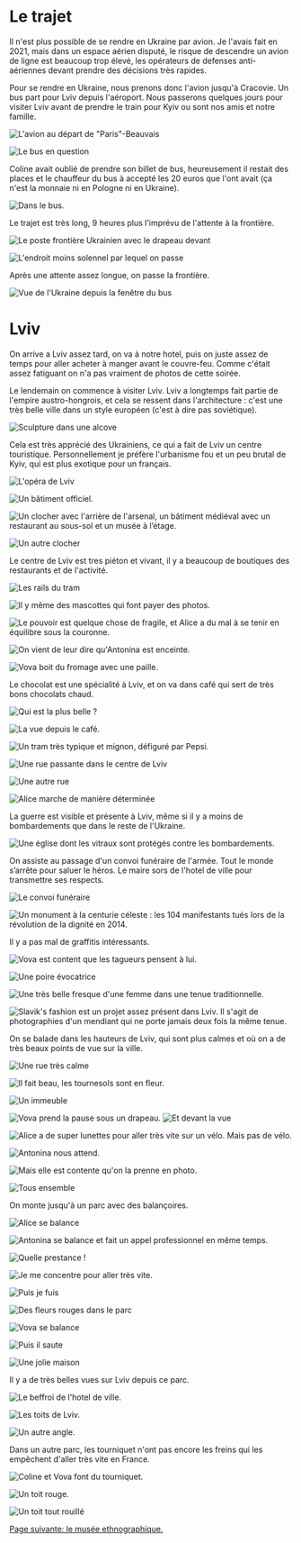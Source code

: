 # Le trajet

Il n'est plus possible de se rendre en Ukraine par avion. Je l'avais fait en
2021, mais dans un espace aérien disputé, le risque de descendre un avion de
ligne est beaucoup trop élevé, les opérateurs de defenses anti-aériennes devant
prendre des décisions très rapides.

Pour se rendre en Ukraine, nous prenons donc l'avion jusqu'à Cracovie. Un bus
part pour Lviv depuis l'aéroport. Nous passerons quelques jours pour visiter
Lviv avant de prendre le train pour Kyiv ou sont nos amis et notre famille.

![L'avion au départ de "Paris"-Beauvais](images/trajet_paris_lviv/paris_avion.jpg)

![Le bus en question](images/trajet_paris_lviv/cracovie_bus.jpg)

Coline avait oublié de prendre son billet de bus, heureusement il restait des
places et le chauffeur du bus à accepté les 20 euros que l'ont avait (ça n'est
la monnaie ni en Pologne ni en Ukraine).

![Dans le bus.](images/trajet_paris_lviv/dans_le_bus.jpg)

Le trajet est très long, 9 heures plus l'imprévu de l'attente à la frontière.

![Le poste frontière Ukrainien avec le drapeau devant](images/trajet_paris_lviv/frontiere_drapeau.jpg)

![L'endroit moins solennel par lequel on passe](images/trajet_paris_lviv/frontiere_1.jpg)

Après une attente assez longue, on passe la frontière.

![Vue de l'Ukraine depuis la fenêtre du bus](images/trajet_paris_lviv/frontiere_passee.jpg)

# Lviv

On arrive a Lviv assez tard, on va à notre hotel, puis on juste assez de temps
pour aller acheter à manger avant le couvre-feu. Comme c'était assez fatiguant
on n'a pas vraiment de photos de cette soirée.

Le lendemain on commence à visiter Lviv. Lviv a longtemps fait partie de
l'empire austro-hongrois, et cela se ressent dans l'architecture : c'est une
très belle ville dans un style européen (c'est à dire pas soviétique).

![Sculpture dans une alcove](images/lviv/alcove_sculpture.jpg)

Cela est très apprécié des Ukrainiens, ce qui a fait de Lviv un centre
touristique. Personnellement je préfère l'urbanisme fou et un peu brutal de
Kyiv, qui est plus exotique pour un français.

![L'opéra de Lviv](images/lviv/lviv_opera.jpg)

![Un bâtiment officiel.](images/lviv/batiment_officiel.jpg)

![Un clocher avec l'arrière de l'arsenal, un bâtiment médiéval avec un restaurant au sous-sol et un musée à l’étage.](images/lviv/clocher_arsenal.jpg)

![Un autre clocher](images/lviv/clocher.jpg)

Le centre de Lviv est tres piéton et vivant, il y a beaucoup de boutiques des
restaurants et de l'activité.

![Les rails du tram](images/lviv/rails_eglise.jpg)

![Il y même des mascottes qui font payer des photos.](images/lviv/mascottes.jpg)

![Le pouvoir est quelque chose de fragile, et Alice a du mal à se tenir en équilibre sous la couronne.](images/lviv/alice_couronne.jpg)

![On vient de leur dire qu'Antonina est enceinte.](images/lviv/lviv_restaurant.jpg)

![Vova boit du fromage avec une paille.](images/lviv/fromage_a_la_paille.jpg)

Le chocolat est une spécialité à Lviv, et on va dans café qui sert de très bons chocolats chaud.

![Qui est la plus belle ?](images/lviv/coline_et_antonina.jpg)

![La vue depuis le café.](images/lviv/toits.jpg)

![Un tram très typique et mignon, défiguré par Pepsi.](images/lviv/tram_pepsi.jpg)

![Une rue passante dans le centre de Lviv](images/lviv/rue_passante.jpg)

![Une autre rue](images/lviv/batiment_biblioteka.jpg)

![Alice marche de manière déterminée](images/lviv/alice_marche.jpg)

La guerre est visible et présente à Lviv, même si il y a moins de bombardements que dans le reste de l'Ukraine.

![Une église dont les vitraux sont protégés contre les bombardements.](images/lviv/eglise_protegee.jpg)

On assiste au passage d'un convoi funéraire de l'armée. Tout le monde s’arrête
pour saluer le héros. Le maire sors de l'hotel de ville pour transmettre ses
respects.

![Le convoi funéraire](images/lviv/cortege_funeraire.jpg)

![Un monument à la centurie céleste : les 104 manifestants tués lors de la révolution de la dignité en 2014.](images/lviv/monument_centurie_celeste.jpg)

Il y a pas mal de graffitis intéressants.

![Vova est content que les tagueurs pensent à lui.](images/lviv/vova_graffiti.jpg)

![Une poire évocatrice](images/lviv/poire.jpg)

![Une très belle fresque d'une femme dans une tenue traditionnelle.](images/lviv/fresque_tenue.jpg)

![[Slavik's fashion](https://www.dyachyshyn.com/slavik-s-fashion) est un projet assez présent dans Lviv. Il s'agit de photographies d'un mendiant qui ne porte jamais deux fois la même tenue.](images/lviv/slaviks_fashion.jpg)

On se balade dans les hauteurs de Lviv, qui sont plus calmes et où on a de très
beaux points de vue sur la ville.

![Une rue très calme](images/lviv/rue_calme.jpg)

![Il fait beau, les tournesols sont en fleur.](images/lviv/tournesols.jpg)

![Un immeuble](images/lviv/balcons.jpg)

![Vova prend la pause sous un drapeau.](images/lviv/vova_drapeau.jpg)
![Et devant la vue](images/lviv/vova.jpg)

![Alice a de super lunettes pour aller très vite sur un vélo. Mais pas de vélo.](images/lviv/alice.jpg)

![Antonina nous attend.](images/lviv/antonina_ennui.jpg)

![Mais elle est contente qu'on la prenne en photo.](images/lviv/antonina_contente.jpg)

![Tous ensemble](images/lviv/vue_groupe.jpg)

On monte jusqu'à un parc avec des balançoires.

![Alice se balance](images/lviv/parc_balancoires/alice_se_balance.jpg)

![Antonina se balance et fait un appel professionnel en même temps.](images/lviv/parc_balancoires/antonina_se_balance_1.jpg)

![Quelle prestance !](images/lviv/parc_balancoires/antonina_se_balance_2.jpg)

![Je me concentre pour aller très vite.](images/lviv/parc_balancoires/emile_se_balance.jpg)

![Puis je fuis](images/lviv/parc_balancoires/emile_fuit.jpg)

![Des fleurs rouges dans le parc](images/lviv/parc_balancoires/fleurs.jpg)

![Vova se balance](images/lviv/parc_balancoires/vova_se_balance.jpg)

![Puis il saute](images/lviv/parc_balancoires/vova_saute.jpg)

![Une jolie maison](images/lviv/parc_balancoires/maison.jpg)

Il y a de très belles vues sur Lviv depuis ce parc.

![Le beffroi de l'hotel de ville.](images/lviv/parc_balancoires/beffroi_drapeau.jpg)

![Les toits de Lviv.](images/lviv/parc_balancoires/vue_sur_lviv.jpg)

![Un autre angle.](images/lviv/parc_balancoires/vue_sur_lviv_2.jpg)

Dans un autre parc, les tourniquet n'ont pas encore les freins qui les empêchent
d'aller très vite en France.

![Coline et Vova font du tourniquet.](images/lviv/coline_vova_tourniquet.jpg)

![Un toit rouge.](images/lviv/toit_rouge.jpg)

![Un toit tout rouillé](images/lviv/toits_rouilles.jpg)

[Page suivante: le musée ethnographique.](lviv_musee.md)